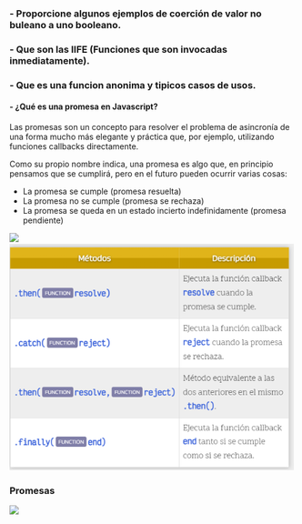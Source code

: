 ### - Proporcione algunos ejemplos de coerción de valor no buleano a uno booleano.
### - Que son las IIFE (Funciones que son invocadas inmediatamente).
### - Que es una funcion anonima y tipicos casos de usos. 
#### - ¿Qué es una promesa en Javascript?

Las promesas son un concepto para resolver el problema de asincronía de una forma mucho más elegante y práctica que, por ejemplo, utilizando funciones callbacks directamente.

Como su propio nombre indica, una promesa es algo que, en principio pensamos que se cumplirá, pero en el futuro pueden ocurrir varias cosas:

- La promesa se cumple (promesa resuelta)
- La promesa no se cumple (promesa se rechaza)
- La promesa se queda en un estado incierto indefinidamente (promesa pendiente)

<img src="https://lenguajejs.com/javascript/asincronia/promesas/promises.png" height="auto" width="500">

<img src="https://github.com/dalfonso75/javascript-class/blob/advanced-class/promesas.png" height="auto" width="500">

### Promesas
<img src="https://res.cloudinary.com/practicaldev/image/fetch/s--Ijub-QO6--/c_limit%2Cf_auto%2Cfl_progressive%2Cq_auto%2Cw_880/https://miro.medium.com/max/771/1%2ACUyECMl99NBj7PurcEUwVg.jpeg" height="auto" width="500">
